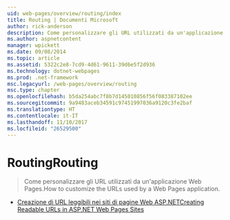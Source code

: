```yaml
---
uid: web-pages/overview/routing/index
title: Routing | Documenti Microsoft
author: rick-anderson
description: Come personalizzare gli URL utilizzati da un'applicazione Web Pages.
ms.author: aspnetcontent
manager: wpickett
ms.date: 09/08/2014
ms.topic: article
ms.assetid: 5322c2e8-7cd9-4d61-9611-39d6e5f2d936
ms.technology: dotnet-webpages
ms.prod: .net-framework
msc.legacyurl: /web-pages/overview/routing
msc.type: chapter
ms.openlocfilehash: b5da254abc7f8b7d145010856f56f083387102ee
ms.sourcegitcommit: 9a9483aceb34591c97451997036a9120c3fe2baf
ms.translationtype: HT
ms.contentlocale: it-IT
ms.lasthandoff: 11/10/2017
ms.locfileid: "26529500"
---
```

<a name="routing"></a><span data-ttu-id="bede6-103">Routing</span><span class="sxs-lookup"><span data-stu-id="bede6-103">Routing</span></span>
====================
> <span data-ttu-id="bede6-104">Come personalizzare gli URL utilizzati da un'applicazione Web Pages.</span><span class="sxs-lookup"><span data-stu-id="bede6-104">How to customize the URLs used by a Web Pages application.</span></span>


- [<span data-ttu-id="bede6-105">Creazione di URL leggibili nei siti di pagine Web ASP.NET</span><span class="sxs-lookup"><span data-stu-id="bede6-105">Creating Readable URLs in ASP.NET Web Pages Sites</span></span>](creating-readable-urls-in-aspnet-web-pages-sites.md)
